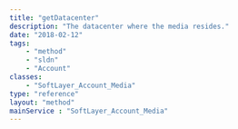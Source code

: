 ```yaml
---
title: "getDatacenter"
description: "The datacenter where the media resides."
date: "2018-02-12"
tags:
    - "method"
    - "sldn"
    - "Account"
classes:
    - "SoftLayer_Account_Media"
type: "reference"
layout: "method"
mainService : "SoftLayer_Account_Media"
---
```

